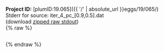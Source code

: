 **Project ID:** [plumID:19.065]({{ '/' | absolute_url }}eggs/19/065/)  
Stderr for source:  iter_4_pc_[0.9,0.5].dat   
(download [zipped raw stdout](iter_4_pc_[0.9,0.5].dat.plumed_master.stdout.txt.zip))  
{% raw %}
<pre>
</pre>
{% endraw %}
